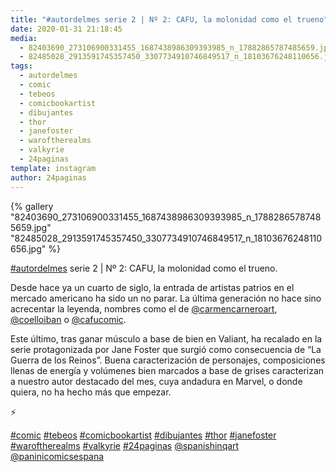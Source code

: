 ```yaml
---
title: "#autordelmes serie 2 | Nº 2: CAFU, la molonidad como el trueno"
date: 2020-01-31 21:18:45
media: 
  - 82403690_273106900331455_1687438986309393985_n_17882865787485659.jpg
  - 82485028_2913591745357450_3307734910746849517_n_18103676248110656.jpg
tags: 
  - autordelmes
  - comic
  - tebeos
  - comicbookartist
  - dibujantes
  - thor
  - janefoster
  - waroftherealms
  - valkyrie
  - 24paginas
template: instagram
author: 24paginas
---
```


{% gallery "82403690_273106900331455_1687438986309393985_n_17882865787485659.jpg" "82485028_2913591745357450_3307734910746849517_n_18103676248110656.jpg" %}

[#autordelmes](/tags/autordelmes) serie 2 | Nº 2: CAFU, la molonidad como el trueno.

Desde hace ya un cuarto de siglo, la entrada de artistas patrios en el mercado americano ha sido un no parar. La última generación no hace sino acrecentar la leyenda, nombres como el de [@carmencarneroart](https://instagram.com/carmencarneroart), [@coelloiban](https://instagram.com/coelloiban) o [@cafucomic](https://instagram.com/cafucomic).

Este último, tras ganar músculo a base de bien en Valiant, ha recalado en la serie protagonizada por Jane Foster que surgió como consecuencia de “La Guerra de los Reinos”. Buena caracterización de personajes, composiciones llenas de energía y volúmenes bien marcados a base de grises caracterizan a nuestro autor destacado del mes, cuya andadura en Marvel, o donde quiera, no ha hecho más que empezar.

⚡️

[#comic](/tags/comic) [#tebeos](/tags/tebeos) [#comicbookartist](/tags/comicbookartist) [#dibujantes](/tags/dibujantes) [#thor](/tags/thor) [#janefoster](/tags/janefoster) [#waroftherealms](/tags/waroftherealms) [#valkyrie](/tags/valkyrie) [#24paginas](/tags/24paginas) [@spanishinqart](https://instagram.com/spanishinqart) [@paninicomicsespana](https://instagram.com/paninicomicsespana)

